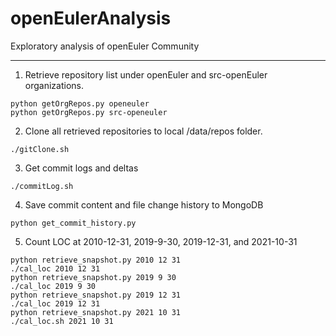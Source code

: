 # openEulerAnalysis

Exploratory analysis of openEuler Community

--------------------------------
1. Retrieve repository list under openEuler and src-openEuler organizations.

```shell
python getOrgRepos.py openeuler
python getOrgRepos.py src-openeuler
```
2. Clone all retrieved repositories to local /data/repos folder.

```
./gitClone.sh
```
3. Get commit logs and deltas

```shell
./commitLog.sh
```
4. Save commit content and file change history to MongoDB
```shell
python get_commit_history.py
```
5. Count LOC at 2010-12-31, 2019-9-30, 2019-12-31, and 2021-10-31
```shell
python retrieve_snapshot.py 2010 12 31
./cal_loc 2010 12 31
python retrieve_snapshot.py 2019 9 30
./cal_loc 2019 9 30
python retrieve_snapshot.py 2019 12 31
./cal_loc 2019 12 31
python retrieve_snapshot.py 2021 10 31
./cal_loc.sh 2021 10 31
```